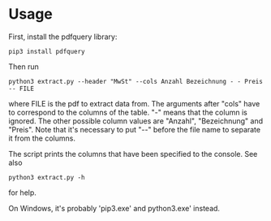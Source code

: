 # Usage

First, install the pdfquery library:

	pip3 install pdfquery

Then run

	python3 extract.py --header "MwSt" --cols Anzahl Bezeichnung - - Preis -- FILE

where FILE is the pdf to extract data from. The arguments after "cols" have to correspond to the columns of the table. "-" means that the column is ignored. The other possible column values are "Anzahl", "Bezeichnung" and "Preis". Note that it's necessary to put "--" before the file name to separate it from the columns.

The script prints the columns that have been specified to the console. See also

	python3 extract.py -h

for help.

On Windows, it's probably 'pip3.exe' and python3.exe' instead.